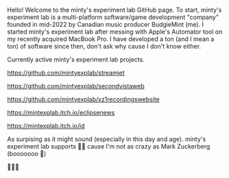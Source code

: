 Hello! Welcome to the minty's experiment lab GitHub page. To start, minty's experiment lab is a multi-platform software/game development "company" founded in mid-2022 by Canadian music producer BudgieMint (me). I started minty's experiment lab after messing with Apple's Automator tool on my recently acquired MacBook Pro. I have developed a ton (and I mean a ton) of software since then, don't ask why cause I don't know either. 

Currently active minty's experiment lab projects.

https://github.com/mintyexplab/streamjet

https://github.com/mintyexplab/secondvistaweb

https://github.com/mintyexplab/xz1recordingswebsite

https://mintexplab.itch.io/eclipsenews

https://mintexplab.itch.io/id


As surpising as it might sound (especially in this day and age). minty's experiment lab supports 🏳️‍🌈 cause I'm not as crazy as Mark Zuckerberg (booooooo 🤦)


💚🤍💙
